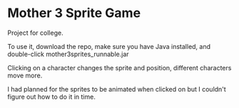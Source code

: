 # Mother 3 Sprite Game

Project for college.

To use it, download the repo, make sure you have Java installed, and double-click mother3sprites_runnable.jar

Clicking on a character changes the sprite and position, different characters move more. 

I had planned for the sprites to be animated when clicked on but I couldn't figure out how to do it in time.

